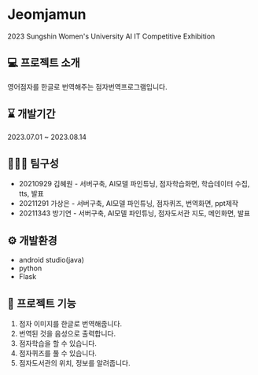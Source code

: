 # Jeomjamun
2023 Sungshin Women's University AI IT Competitive Exhibition

## 💻 프로젝트 소개
영어점자를 한글로 번역해주는 점자번역프로그램입니다.

## ⌛️ 개발기간
2023.07.01 ~ 2023.08.14

## 👩🏻‍💻 팀구성
- 20210929 김혜원 - 서버구축, AI모델 파인튜닝, 점자학습화면, 학습데이터 수집, tts, 발표
- 20211291 가상은 - 서버구축, AI모델 파인튜닝, 점자퀴즈, 번역화면, ppt제작
- 20211343 방기연 - 서버구축, AI모델 파인튜닝, 점자도서관 지도, 메인화면, 발표

## ⚙️ 개발환경
- android studio(java)
- python
- Flask

## 📌 프로젝트 기능
1. 점자 이미지를 한글로 번역해줍니다.
2. 번역된 것을 음성으로 출력합니다.
3. 점자학습을 할 수 있습니다.
4. 점자퀴즈를 풀 수 있습니다.
5. 점자도서관의 위치, 정보를 알려줍니다.

